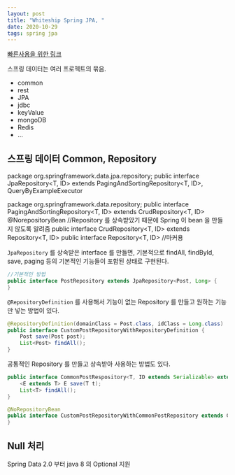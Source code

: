 ```yaml
---
layout: post
title: "Whiteship Spring JPA, "
date: 2020-10-29
tags: spring jpa
---
```


[빠른사용을 위한 링크](https://jobc.tistory.com/120)

스프링 데이터는 여러 프로젝트의 묶음.
- common
- rest
- JPA
- jdbc
- keyValue
- mongoDB
- Redis
- ...

## 스프링 데이터 Common, Repository

package org.springframework.data.jpa.repository;
public interface JpaRepository<T, ID> extends PagingAndSortingRepository<T, ID>, QueryByExampleExecutor<T>

package org.springframework.data.repository;
public interface PagingAndSortingRepository<T, ID> extends CrudRepository<T, ID>
@NorepositoryBean //Repository 를 상속받았기 때문에 Spring 이 bean 을 만들지 않도록 알려줌
public interface CrudRepository<T, ID> extends Repository<T, ID>
public interface Repository<T, ID> //마커용

`JpaRepository` 를 상속받은 interface 를 만들면, 기본적으로 findAll, findById, save, paging 등의 기본적인 기능들이 포함된 상태로 구현된다.

``` java
//기본적인 방법
public interface PostRepository extends JpaRepository<Post, Long> {
}
```

`@RepositoryDefinition` 를 사용해서 기능이 없는 Repository 를 만들고 원하는 기능만 넣는 방법이 있다.

``` java
@RepositoryDefinition(domainClass = Post.class, idClass = Long.class)
public interface CustomPostRepositoryWithRepositoryDefinition {
    Post save(Post post);
    List<Post> findAll();
}
```

공통적인 Repository 를 만들고 상속받아 사용하는 방법도 있다.

``` java
public interface CommonPostRespository<T, ID extends Serializable> extends Repository<T, ID> {
    <E extends T> E save(T t);
    List<T> findAll();
}

@NoRepositoryBean
public interface CustomPostRepositoryWithCommonPostRepository extends CommonPostRespository<Post, Long> {
}
```

## Null 처리

Spring Data 2.0 부터 java 8 의 Optional 지원

